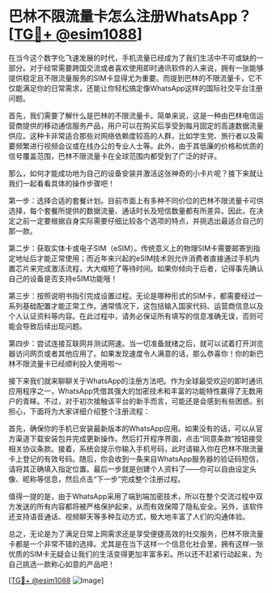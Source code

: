 # 巴林不限流量卡怎么注册WhatsApp？[[TG💪+ @esim1088](https://t.me/s/esim1088)]

在当今这个数字化飞速发展的时代，手机流量已经成为了我们生活中不可或缺的一部分。对于经常需要跨国交流或者喜欢使用即时通讯软件的人来说，拥有一张能够提供稳定且不限流量服务的SIM卡显得尤为重要。而提到巴林的不限流量卡，它不仅能满足你的日常需求，还能让你轻松搞定像WhatsApp这样的国际社交平台注册问题。

首先，我们需要了解什么是巴林的不限流量卡。简单来说，这是一种由巴林电信运营商提供的移动通信服务产品，用户可以在购买后享受到每月固定的高速数据流量供应。这种卡非常适合那些对网络依赖度较高的人群，比如学生党、旅行者以及需要频繁进行视频会议或在线办公的专业人士等。此外，由于其低廉的价格和优质的信号覆盖范围，巴林不限流量卡在全球范围内都受到了广泛的好评。

那么，如何才能成功地为自己的设备安装并激活这张神奇的小卡片呢？接下来就让我们一起看看具体的操作步骤吧！

第一步：选择合适的套餐计划。目前市面上有多种不同价位的巴林不限流量卡可供选择，每个套餐所提供的数据流量、通话时长及短信数量都有所差异。因此，在决定之前一定要根据自身实际需要仔细比较各个选项的特点，并挑选出最适合自己的那一款。

第二步：获取实体卡或电子SIM（eSIM）。传统意义上的物理SIM卡需要邮寄到指定地址后才能正常使用；而近年来兴起的eSIM技术则允许消费者直接通过手机内置芯片来完成激活流程，大大缩短了等待时间。如果你倾向于后者，记得事先确认自己的设备是否支持eSIM功能哦！

第三步：按照说明书指引完成设置过程。无论是哪种形式的SIM卡，都需要经过一系列基础配置才能正常工作。通常情况下，这包括输入国家代码、运营商信息以及个人认证资料等内容。在此过程中，请务必保证所有填写的信息准确无误，否则可能会导致后续出现问题。

第四步：尝试连接互联网并测试网速。当一切准备就绪之后，就可以试着打开浏览器访问网页或者其他应用了。如果发现速度令人满意的话，那么恭喜你！你的新巴林不限流量卡已经顺利投入使用啦～

接下来我们就来聊聊关于WhatsApp的注册方法吧。作为全球最受欢迎的即时通讯应用程序之一，WhatsApp凭借其强大的加密技术和丰富的功能特性赢得了无数用户的青睐。不过，对于初次接触该平台的新手而言，可能还是会感到有些困惑。别担心，下面将为大家详细介绍整个注册流程：

首先，确保你的手机已安装最新版本的WhatsApp应用。如果没有的话，可以从官方渠道下载安装包并完成更新操作。然后打开程序界面，点击“同意条款”按钮接受相关协议条款。接着，系统会提示你输入手机号码，此时请输入你在巴林不限流量卡上登记的有效号码。随后，你会收到一条来自WhatsApp服务器的验证码短信，请将其正确填入指定位置。最后一步就是创建个人资料了——你可以自由设定头像、昵称等信息，然后点击“下一步”完成整个注册过程。

值得一提的是，由于WhatsApp采用了端到端加密技术，所以在整个交流过程中双方发送的所有内容都将被严格保护起来，从而有效保障了隐私安全。另外，该软件还支持语音通话、视频聊天等多种互动方式，极大地丰富了人们的沟通体验。

总之，无论是为了满足日常上网需求还是享受便捷高效的社交服务，巴林不限流量卡都是一个非常不错的选择。尤其是在当下这样一个信息化社会里，拥有这样一张优质的SIM卡无疑会让我们的生活变得更加丰富多彩。所以还不赶紧行动起来，为自己挑选一款称心如意的产品吧！

[[TG💪+ @esim1088](https://t.me/s/esim1088) ![Image](https://i.postimg.cc/4NQfJmqS/Snipaste-2025-05-13-00-14-12.png)]